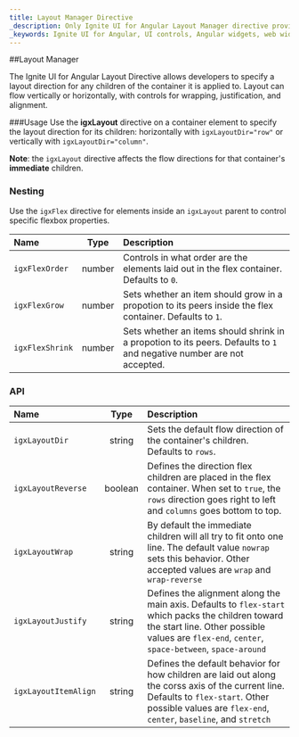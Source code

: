 ```yaml
---
title: Layout Manager Directive
_description: Only Ignite UI for Angular Layout Manager directive provides various styles of responsive and fluid user interfaces. 
_keywords: Ignite UI for Angular, UI controls, Angular widgets, web widgets, UI widgets, Angular, Native Angular Components Suite, Native Angular Controls, Native Angular Components Library, Angular Layout Manager component, Angular Layout Manager controls
---
```


##Layout Manager
<p class="highlight">The Ignite UI for Angular Layout Directive allows developers to specify a layout direction for any children of the container it is applied to. Layout can flow vertically or horizontally, with controls for wrapping, justification, and alignment.</p>
<div class="divider"></div>

###Usage
Use the **igxLayout** directive on a container element to specify the layout
direction for its children: horizontally with `igxLayoutDir="row"` or vertically with
`igxLayoutDir="column"`.

**Note**: the `igxLayout` directive affects the flow directions for that
container's **immediate** children.
<div class="divider--half"></div>

### Nesting 
Use the `igxFlex` directive for elements inside an `igxLayout` parent to control specific flexbox properties.

| Name   |      Type      |  Description |
|:----------|:-------------:|:------|
| `igxFlexOrder` | number | Controls in what order are the elements laid out in the flex container. Defaults to `0`. |
| `igxFlexGrow` | number | Sets whether an item should grow in a propotion to its peers inside the flex container. Defaults to `1`. |
| `igxFlexShrink` | number | Sets whether an items should shrink in a propotion to its peers. Defaults to `1` and negative number are not accepted. |
<div class="divider--half"></div>

### API
| Name   |      Type      |  Description |
|:----------|:-------------:|:------|
| `igxLayoutDir` |  string | Sets the default flow direction of the container's children. Defaults to `rows`. |
| `igxLayoutReverse` |    boolean   | Defines the direction flex children are placed in the flex container. When set to `true`, the `rows` direction goes right to left and `columns` goes bottom to top.    |
| `igxLayoutWrap` | string | By default the immediate children will all try to fit onto one line. The default value `nowrap` sets this behavior. Other accepted values are `wrap` and `wrap-reverse`|
| `igxLayoutJustify` | string | Defines the alignment along the main axis. Defaults to `flex-start` which packs the children toward the start line. Other possible values are `flex-end`, `center`, `space-between`, `space-around`|
| `igxLayoutItemAlign` | string | Defines the default behavior for how children are laid out along the corss axis of the current line. Defaults to `flex-start`. Other possible values are `flex-end`, `center`, `baseline`, and `stretch` |
